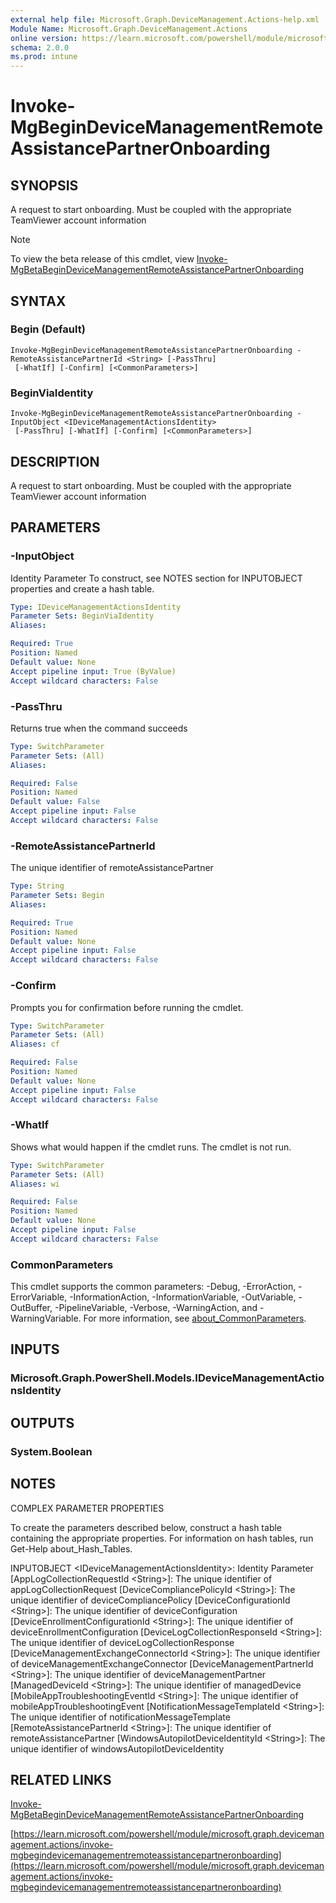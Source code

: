 ```yaml
---
external help file: Microsoft.Graph.DeviceManagement.Actions-help.xml
Module Name: Microsoft.Graph.DeviceManagement.Actions
online version: https://learn.microsoft.com/powershell/module/microsoft.graph.devicemanagement.actions/invoke-mgbegindevicemanagementremoteassistancepartneronboarding
schema: 2.0.0
ms.prod: intune
---
```


# Invoke-MgBeginDeviceManagementRemoteAssistancePartnerOnboarding

## SYNOPSIS
A request to start onboarding.
Must be coupled with the appropriate TeamViewer account information

> [!NOTE]
> To view the beta release of this cmdlet, view [Invoke-MgBetaBeginDeviceManagementRemoteAssistancePartnerOnboarding](/powershell/module/Microsoft.Graph.Beta.DeviceManagement.Actions/Invoke-MgBetaBeginDeviceManagementRemoteAssistancePartnerOnboarding?view=graph-powershell-beta)

## SYNTAX

### Begin (Default)
```
Invoke-MgBeginDeviceManagementRemoteAssistancePartnerOnboarding -RemoteAssistancePartnerId <String> [-PassThru]
 [-WhatIf] [-Confirm] [<CommonParameters>]
```

### BeginViaIdentity
```
Invoke-MgBeginDeviceManagementRemoteAssistancePartnerOnboarding -InputObject <IDeviceManagementActionsIdentity>
 [-PassThru] [-WhatIf] [-Confirm] [<CommonParameters>]
```

## DESCRIPTION
A request to start onboarding.
Must be coupled with the appropriate TeamViewer account information

## PARAMETERS

### -InputObject
Identity Parameter
To construct, see NOTES section for INPUTOBJECT properties and create a hash table.

```yaml
Type: IDeviceManagementActionsIdentity
Parameter Sets: BeginViaIdentity
Aliases:

Required: True
Position: Named
Default value: None
Accept pipeline input: True (ByValue)
Accept wildcard characters: False
```

### -PassThru
Returns true when the command succeeds

```yaml
Type: SwitchParameter
Parameter Sets: (All)
Aliases:

Required: False
Position: Named
Default value: False
Accept pipeline input: False
Accept wildcard characters: False
```

### -RemoteAssistancePartnerId
The unique identifier of remoteAssistancePartner

```yaml
Type: String
Parameter Sets: Begin
Aliases:

Required: True
Position: Named
Default value: None
Accept pipeline input: False
Accept wildcard characters: False
```

### -Confirm
Prompts you for confirmation before running the cmdlet.

```yaml
Type: SwitchParameter
Parameter Sets: (All)
Aliases: cf

Required: False
Position: Named
Default value: None
Accept pipeline input: False
Accept wildcard characters: False
```

### -WhatIf
Shows what would happen if the cmdlet runs.
The cmdlet is not run.

```yaml
Type: SwitchParameter
Parameter Sets: (All)
Aliases: wi

Required: False
Position: Named
Default value: None
Accept pipeline input: False
Accept wildcard characters: False
```

### CommonParameters
This cmdlet supports the common parameters: -Debug, -ErrorAction, -ErrorVariable, -InformationAction, -InformationVariable, -OutVariable, -OutBuffer, -PipelineVariable, -Verbose, -WarningAction, and -WarningVariable. For more information, see [about_CommonParameters](http://go.microsoft.com/fwlink/?LinkID=113216).

## INPUTS

### Microsoft.Graph.PowerShell.Models.IDeviceManagementActionsIdentity
## OUTPUTS

### System.Boolean
## NOTES
COMPLEX PARAMETER PROPERTIES

To create the parameters described below, construct a hash table containing the appropriate properties.
For information on hash tables, run Get-Help about_Hash_Tables.

INPUTOBJECT \<IDeviceManagementActionsIdentity\>: Identity Parameter
  \[AppLogCollectionRequestId \<String\>\]: The unique identifier of appLogCollectionRequest
  \[DeviceCompliancePolicyId \<String\>\]: The unique identifier of deviceCompliancePolicy
  \[DeviceConfigurationId \<String\>\]: The unique identifier of deviceConfiguration
  \[DeviceEnrollmentConfigurationId \<String\>\]: The unique identifier of deviceEnrollmentConfiguration
  \[DeviceLogCollectionResponseId \<String\>\]: The unique identifier of deviceLogCollectionResponse
  \[DeviceManagementExchangeConnectorId \<String\>\]: The unique identifier of deviceManagementExchangeConnector
  \[DeviceManagementPartnerId \<String\>\]: The unique identifier of deviceManagementPartner
  \[ManagedDeviceId \<String\>\]: The unique identifier of managedDevice
  \[MobileAppTroubleshootingEventId \<String\>\]: The unique identifier of mobileAppTroubleshootingEvent
  \[NotificationMessageTemplateId \<String\>\]: The unique identifier of notificationMessageTemplate
  \[RemoteAssistancePartnerId \<String\>\]: The unique identifier of remoteAssistancePartner
  \[WindowsAutopilotDeviceIdentityId \<String\>\]: The unique identifier of windowsAutopilotDeviceIdentity

## RELATED LINKS
[Invoke-MgBetaBeginDeviceManagementRemoteAssistancePartnerOnboarding](/powershell/module/Microsoft.Graph.Beta.DeviceManagement.Actions/Invoke-MgBetaBeginDeviceManagementRemoteAssistancePartnerOnboarding?view=graph-powershell-beta)

[https://learn.microsoft.com/powershell/module/microsoft.graph.devicemanagement.actions/invoke-mgbegindevicemanagementremoteassistancepartneronboarding](https://learn.microsoft.com/powershell/module/microsoft.graph.devicemanagement.actions/invoke-mgbegindevicemanagementremoteassistancepartneronboarding)



